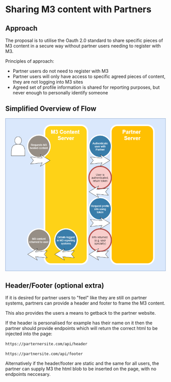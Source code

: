 # Sharing M3 content with Partners

## Approach
The proposal is to utilise the Oauth 2.0 standard to share specific pieces of M3 content in a secure way without partner users needing to register with M3.

Principles of approach:
* Partner users do not need to register with M3
* Partner users will only have access to specific agreed pieces of content, they are not logging into M3 sites
* Agreed set of profile information is shared for reporting purposes, but never enough to personally identify someone

## Simplified Overview of Flow
![Oauth simplified flow](./oauthsimple.png "Oauth simplified flow")

## Header/Footer (optional extra)
If it is desired for partner users to "feel" like they are still on partner systems, partners can provide a header and footer to frame the M3 content.

This also provides the users a means to getback to the partner website.

If the header is personalised for example has their name on it then the partner should provide endpoints which will return the correct html to be injected into the page:

`https://parternersite.com/api/header`

`https://partnersite.com/api/footer`

Alternatively if the header/footer are static and the same for all users, the partner can supply M3 the html blob to be inserted on the page, with no endpoints neccesary.